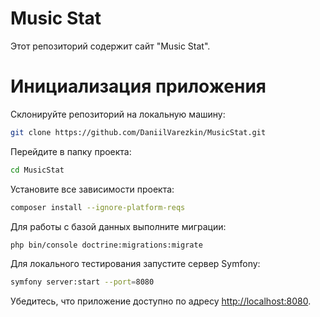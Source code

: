 # Music Stat

Этот репозиторий содержит сайт "Music Stat".

# Инициализация приложения

Склонируйте репозиторий на локальную машину:

``` bash
git clone https://github.com/DaniilVarezkin/MusicStat.git
```

Перейдите в папку проекта:

``` bash
cd MusicStat
```

Установите все зависимости проекта:

``` bash
composer install --ignore-platform-reqs 
```

Для работы с базой данных выполните миграции:

``` bash
php bin/console doctrine:migrations:migrate
```

Для локального тестирования запустите сервер Symfony:

``` bash
symfony server:start --port=8080
```

Убедитесь, что приложение доступно по адресу [http://localhost:8080](http://localhost:8080]).
